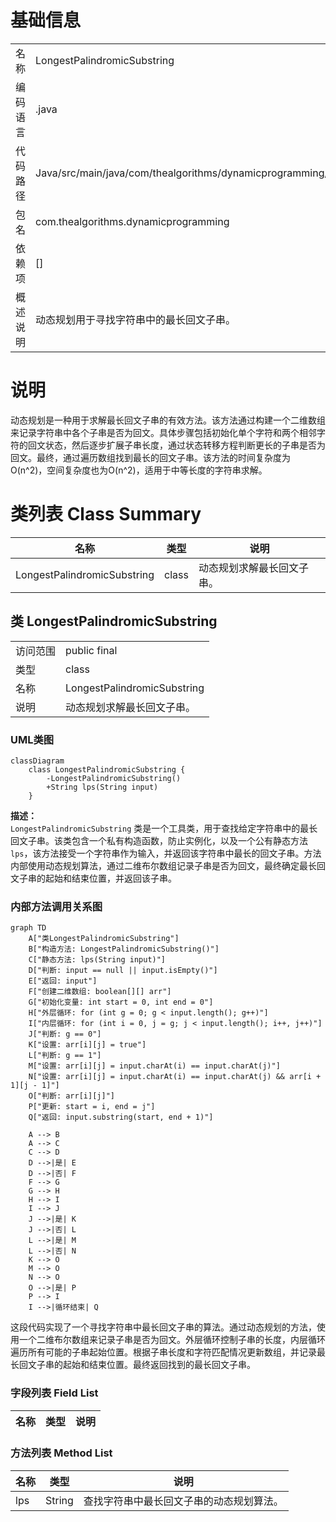 # 基础信息

|      |      |
|------|------|
| 名称 | LongestPalindromicSubstring |
| 编码语言 | .java |
| 代码路径 | Java/src/main/java/com/thealgorithms/dynamicprogramming/LongestPalindromicSubstring.java |
| 包名 | com.thealgorithms.dynamicprogramming |
| 依赖项 | [] |
| 概述说明 | 动态规划用于寻找字符串中的最长回文子串。 |

# 说明

动态规划是一种用于求解最长回文子串的有效方法。该方法通过构建一个二维数组来记录字符串中各个子串是否为回文。具体步骤包括初始化单个字符和两个相邻字符的回文状态，然后逐步扩展子串长度，通过状态转移方程判断更长的子串是否为回文。最终，通过遍历数组找到最长的回文子串。该方法的时间复杂度为O(n^2)，空间复杂度也为O(n^2)，适用于中等长度的字符串求解。

# 类列表 Class Summary

| 名称   | 类型  | 说明 |
|-------|------|-------------|
| LongestPalindromicSubstring | class | 动态规划求解最长回文子串。 |



## 类 LongestPalindromicSubstring

|      |      |
|------|------|
| 访问范围 | public final |
| 类型 | class |
| 名称 | LongestPalindromicSubstring |
| 说明 | 动态规划求解最长回文子串。 |


### UML类图

```mermaid
classDiagram
    class LongestPalindromicSubstring {
        -LongestPalindromicSubstring()
        +String lps(String input)
    }
```

**描述：**  
`LongestPalindromicSubstring` 类是一个工具类，用于查找给定字符串中的最长回文子串。该类包含一个私有构造函数，防止实例化，以及一个公有静态方法 `lps`，该方法接受一个字符串作为输入，并返回该字符串中最长的回文子串。方法内部使用动态规划算法，通过二维布尔数组记录子串是否为回文，最终确定最长回文子串的起始和结束位置，并返回该子串。


### 内部方法调用关系图

```mermaid
graph TD
    A["类LongestPalindromicSubstring"]
    B["构造方法: LongestPalindromicSubstring()"]
    C["静态方法: lps(String input)"]
    D["判断: input == null || input.isEmpty()"]
    E["返回: input"]
    F["创建二维数组: boolean[][] arr"]
    G["初始化变量: int start = 0, int end = 0"]
    H["外层循环: for (int g = 0; g < input.length(); g++)"]
    I["内层循环: for (int i = 0, j = g; j < input.length(); i++, j++)"]
    J["判断: g == 0"]
    K["设置: arr[i][j] = true"]
    L["判断: g == 1"]
    M["设置: arr[i][j] = input.charAt(i) == input.charAt(j)"]
    N["设置: arr[i][j] = input.charAt(i) == input.charAt(j) && arr[i + 1][j - 1]"]
    O["判断: arr[i][j]"]
    P["更新: start = i, end = j"]
    Q["返回: input.substring(start, end + 1)"]

    A --> B
    A --> C
    C --> D
    D -->|是| E
    D -->|否| F
    F --> G
    G --> H
    H --> I
    I --> J
    J -->|是| K
    J -->|否| L
    L -->|是| M
    L -->|否| N
    K --> O
    M --> O
    N --> O
    O -->|是| P
    P --> I
    I -->|循环结束| Q
```

这段代码实现了一个寻找字符串中最长回文子串的算法。通过动态规划的方法，使用一个二维布尔数组来记录子串是否为回文。外层循环控制子串的长度，内层循环遍历所有可能的子串起始位置。根据子串长度和字符匹配情况更新数组，并记录最长回文子串的起始和结束位置。最终返回找到的最长回文子串。

### 字段列表 Field List

| 名称  | 类型  | 说明 |
|-------|-------|------|

### 方法列表 Method List

| 名称  | 类型  | 说明 |
|-------|-------|------|
| lps | String | 查找字符串中最长回文子串的动态规划算法。 |




